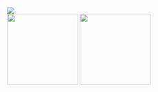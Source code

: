 
    
<div>
    <img src="https://github-readme-streak-stats.herokuapp.com?user=Krimax0&theme=codestackr&type=png"> </br>
    <img height=165 src="https://github-readme-stats.vercel.app/api?username=Krimax0&count_private=true&theme=radical&show_icons=true">
    <img height=165 src="https://github-readme-stats.vercel.app/api/top-langs/?username=Krimax0&theme=radical&layout=compact">
<div/>
   
